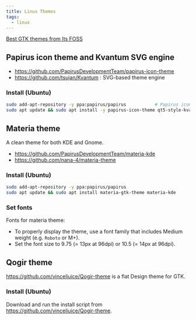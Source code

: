 ```yaml
---
title: Linux Themes
tags:
  - linux
---
```


[Best GTK themes from Its FOSS](https://itsfoss.com/best-gtk-themes/)

## Papirus icon theme and Kvantum SVG engine

- https://github.com/PapirusDevelopmentTeam/papirus-icon-theme
- https://github.com/tsujan/Kvantum : SVG-based theme engine

### Install (Ubuntu)

```sh
sudo add-apt-repository -y ppa:papirus/papirus           # Papirus icon theme
sudo apt update && sudo apt install -y papirus-icon-theme qt5-style-kvantum qt5ct
```

## Materia theme

A clean theme for both KDE and Gnome.

- https://github.com/PapirusDevelopmentTeam/materia-kde
- https://github.com/nana-4/materia-theme

### Install (Ubuntu)

```sh
sudo add-apt-repository -y ppa:papirus/papirus
sudo apt update && sudo apt install materia-gtk-theme materia-kde
```

### Set fonts

Fonts for materia theme:

- To properly display the theme, use a font family that includes Medium weight (e.g. `Roboto` or M+).
- Set the font size to 9.75 (= 13px at 96dpi) or 10.5 (= 14px at 96dpi).

## Qogir theme

https://github.com/vinceliuice/Qogir-theme is a flat Design theme for GTK.

### Install (Ubuntu)

Download and run the install script from https://github.com/vinceliuice/Qogir-theme.
